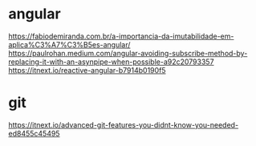 # angular

https://fabiodemiranda.com.br/a-importancia-da-imutabilidade-em-aplica%C3%A7%C3%B5es-angular/ https://paulrohan.medium.com/angular-avoiding-subscribe-method-by-replacing-it-with-an-asynpipe-when-possible-a92c20793357 https://itnext.io/reactive-angular-b7914b0190f5

# git

https://itnext.io/advanced-git-features-you-didnt-know-you-needed-ed8455c45495
